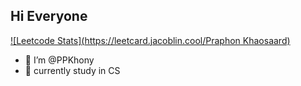 ## Hi Everyone

[![Leetcode Stats](https://leetcard.jacoblin.cool/Praphon Khaosaard)](https://leetcode.com/u/paper2436/)

- 👋 I’m @PPKhony
- 🌱 currently study in CS 

